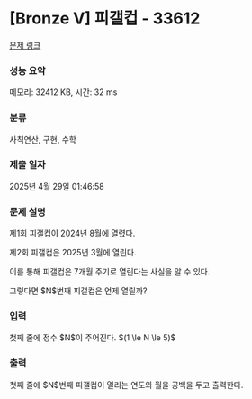 # [Bronze V] 피갤컵 - 33612 

[문제 링크](https://www.acmicpc.net/problem/33612) 

### 성능 요약

메모리: 32412 KB, 시간: 32 ms

### 분류

사칙연산, 구현, 수학

### 제출 일자

2025년 4월 29일 01:46:58

### 문제 설명

<p>제1회 피갤컵이 2024년 8월에 열렸다.  </p>

<p>제2회 피갤컵은 2025년 3월에 열린다.  </p>

<p>이를 통해 피갤컵은 7개월 주기로 열린다는 사실을 알 수 있다.  </p>

<p>그렇다면 $N$번째 피갤컵은 언제 열릴까?</p>

### 입력 

 <p>첫째 줄에 정수 $N$이 주어진다. $(1 \le N \le 5)$</p>

### 출력 

 <p>첫째 줄에 $N$번째 피갤컵이 열리는 연도와 월을 공백을 두고 출력한다.</p>

